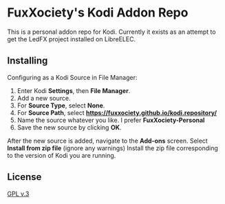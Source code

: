 # FuxXociety's Kodi Addon Repo

This is a personal addon repo for Kodi.
Currently it exists as an attempt to get the LedFX project installed on LibreELEC.

## Installing

Configuring as a Kodi Source in File Manager:

1. Enter Kodi **Settings**, then **File Manager**.
2. Add a new source.
3. For **Source Type**, select **None**.
4. For **Source Path**, select **https://fuxxociety.github.io/kodi.repository/**
5. Name the source whatever you like. I prefer **FuxXociety-Personal**
6. Save the new source by clicking **OK**.

After the new source is added, navigate to the **Add-ons** screen.
Select **Install from zip file** (ignore any warnings)
Install the zip file corresponding to the version of Kodi you are running.


## License

[GPL v.3](http://www.gnu.org/copyleft/gpl.html)
